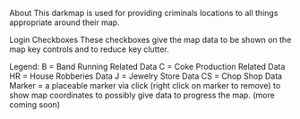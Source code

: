 About
This darkmap is used for providing criminals locations to all things appropriate around their map. 

Login Checkboxes 
These checkboxes give the map data to be shown on the map key controls and to reduce key clutter. 

Legend:
B = Band Running Related Data 
C = Coke Production Related Data
HR = House Robberies Data
J = Jewelry Store Data
CS = Chop Shop Data
Marker = a placeable marker via click (right click on marker to remove) to show map coordinates to possibly give data to progress the map.
(more coming soon)


